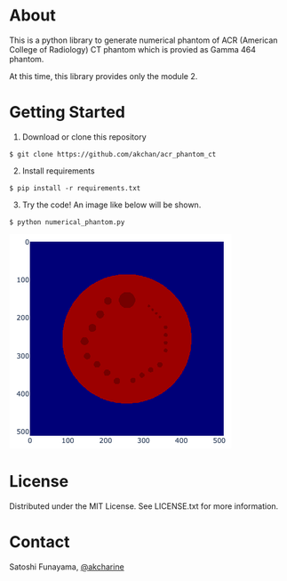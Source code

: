 
# About

This is a python library to generate numerical phantom of ACR (American College of Radiology)
CT phantom which is provied as Gamma 464 phantom.

At this time, this library provides only the module 2.

# Getting Started

1. Download or clone this repository

```
$ git clone https://github.com/akchan/acr_phantom_ct
```

2. Install requirements

```
$ pip install -r requirements.txt
```

3. Try the code! An image like below will be shown.

```
$ python numerical_phantom.py
```

![](./module2.png)

# License

Distributed under the MIT License. See LICENSE.txt for more information.

# Contact

Satoshi Funayama, [@akcharine](https://twitter.com/akcharine)

